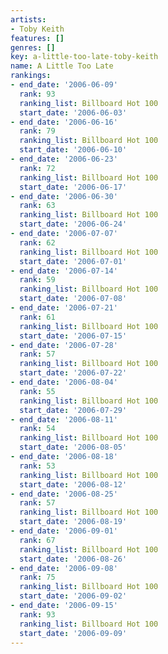 ```yaml
---
artists:
- Toby Keith
features: []
genres: []
key: a-little-too-late-toby-keith
name: A Little Too Late
rankings:
- end_date: '2006-06-09'
  rank: 93
  ranking_list: Billboard Hot 100
  start_date: '2006-06-03'
- end_date: '2006-06-16'
  rank: 79
  ranking_list: Billboard Hot 100
  start_date: '2006-06-10'
- end_date: '2006-06-23'
  rank: 72
  ranking_list: Billboard Hot 100
  start_date: '2006-06-17'
- end_date: '2006-06-30'
  rank: 63
  ranking_list: Billboard Hot 100
  start_date: '2006-06-24'
- end_date: '2006-07-07'
  rank: 62
  ranking_list: Billboard Hot 100
  start_date: '2006-07-01'
- end_date: '2006-07-14'
  rank: 59
  ranking_list: Billboard Hot 100
  start_date: '2006-07-08'
- end_date: '2006-07-21'
  rank: 61
  ranking_list: Billboard Hot 100
  start_date: '2006-07-15'
- end_date: '2006-07-28'
  rank: 57
  ranking_list: Billboard Hot 100
  start_date: '2006-07-22'
- end_date: '2006-08-04'
  rank: 55
  ranking_list: Billboard Hot 100
  start_date: '2006-07-29'
- end_date: '2006-08-11'
  rank: 54
  ranking_list: Billboard Hot 100
  start_date: '2006-08-05'
- end_date: '2006-08-18'
  rank: 53
  ranking_list: Billboard Hot 100
  start_date: '2006-08-12'
- end_date: '2006-08-25'
  rank: 57
  ranking_list: Billboard Hot 100
  start_date: '2006-08-19'
- end_date: '2006-09-01'
  rank: 67
  ranking_list: Billboard Hot 100
  start_date: '2006-08-26'
- end_date: '2006-09-08'
  rank: 75
  ranking_list: Billboard Hot 100
  start_date: '2006-09-02'
- end_date: '2006-09-15'
  rank: 93
  ranking_list: Billboard Hot 100
  start_date: '2006-09-09'
---
```


